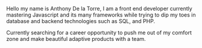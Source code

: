 Hello my name is Anthony De la Torre, I am a front end developer currently mastering Javascript
and its many frameworks while trying to dip my toes in database and backend technologies such as SQL, and PHP.

Currently searching for a career opportunity to push me out of my comfort zone and make beautiful adaptive products with a team.
